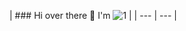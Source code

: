 | ### Hi over there 👋 I'm ![1](https://user-images.githubusercontent.com/92705154/149645080-a22d7fba-3d7f-4cd1-a586-7849c0f48212.png) |
| --- | --- |
<!--
**VNNhatQuang/VNNhatQuang** is a ✨ _special_ ✨ repository because its `README.md` (this file) appears on your GitHub profile.

Here are some ideas to get you started:

- 🔭 I’m currently working on ...
- 🌱 I’m currently learning ...
- 👯 I’m looking to collaborate on ...
- 🤔 I’m looking for help with ...
- 💬 Ask me about ...
- 📫 How to reach me: ...
- 😄 Pronouns: ...
- ⚡ Fun fact: ...
-->
